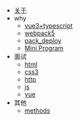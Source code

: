* [关于](README.md)
* why
  * [vue3+typescript](why/vue3/index.md) 
  * [webpack5](why/webpack5/index.md) 
  * [pack_deploy](why/pack_deploy/pack_deploy.md)
  * [Mini Program](why/mini_program/mini笔记/微信小程序.md)
* 面试
  * [html](面试/html/面试题.md) 
  * [css3](面试/css3/css3.md) 
  * [http](面试/http/http.md) 
  * [js](面试/js/面试题js.md) 
  * [vue](面试/vue/面试题.md) 
* 其他
  * [methods](其他/前端方法/index.md)

